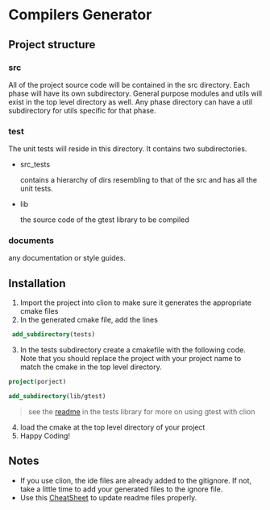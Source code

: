 # Compilers Generator

## Project structure

### src
 All of the project source code will be contained in the src directory.
 Each phase will have its own subdirectory. General purpose modules and utils will exist in the top level directory as well.
 Any phase directory can have a util subdirectory for utils specific for that phase.

### test
The unit tests will reside in this directory. It contains two subdirectories.

- src_tests

   contains a hierarchy of dirs resembling to that of the src and has all the unit tests.
- lib

   the source code of the gtest library to be compiled

### documents
   any documentation or style guides.

## Installation
1. Import the project into clion to make sure it generates the appropriate cmake files
2. In the generated cmake file, add the lines
```cmake
 add_subdirectory(tests)
```
3. In the tests subdirectory create a cmakefile with the following code.
Note that you should replace the project with your project name to match the cmake in the top level directory.
```cmake
project(porject)

add_subdirectory(lib/gtest)
```

> see the [readme](./tests/README.me) in the tests library for more on using gtest with clion

4. load the cmake at the top level directory of your project
5. Happy Coding!

## Notes
- If you use clion, the ide files are already added to the gitignore. If not, take a little time to add your generated files to the ignore file.
- Use this [CheatSheet](https://github.com/adam-p/markdown-here/wiki/Markdown-Cheatsheet) to update readme files properly.
